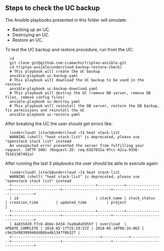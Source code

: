 Steps to check the UC backup
----------------------------

The Ansible playbooks presented in this folder will simulate:
  * Backing up an UC.
  * Destroying an UC.
  * Restore an UC.


To test the UC backup and restore procedure, run from the UC:

```
  cd
  git clone git@github.com:ccamacho/tripleo-ansible.git
  cd tripleo-ansible/undercloud-backup-restore-check/
  # This playbook will create the UC backup
  ansible-playbook uc-backup.yaml
  # This playbook will download the UC backup to be used in the restore
  ansible-playbook uc-backup-download.yaml
  # This playbook will destroy the UC (remove DB server, remove DB files, remove config files)
  ansible-playbook uc-destroy.yaml
  # This playbook will reinstall the DB server, restore the DB backup, fix permissions and reinstall the UC
  ansible-playbook uc-restore.yaml
```

After breaking the UC the user should get errors like:

```
  (undercloud) [stack@undercloud ~]$ heat stack-list
  WARNING (shell) "heat stack-list" is deprecated, please use "openstack stack list" instead
  An unexpected error prevented the server from fulfilling your request. (HTTP 500) (Request-ID: req-65b7015a-9fcc-42ca-9356-7b161307481a)
```

After running the last 3 playbooks the user should be able to execute again:

```
  (undercloud) [stack@undercloud ~]$ heat stack-list
  WARNING (shell) "heat stack-list" is deprecated, please use "openstack stack list" instead
  +--------------------------------------+------------+-----------------+----------------------+----------------------+----------------------------------+
  | id                                   | stack_name | stack_status    | creation_time        | updated_time         | project                          |
  +--------------------------------------+------------+-----------------+----------------------+----------------------+----------------------------------+
  | 4ab55020-f7c8-4bbe-bd34-7aa9a8a5955f | overcloud  | UPDATE_COMPLETE | 2018-05-17T15:29:57Z | 2018-05-18T06:34:06Z | c9e254983899468d86ba4b1347f0b327 |
  +----------------------------------------+------------+---------------+----------------------+----------------------+----------------------------------+
```




